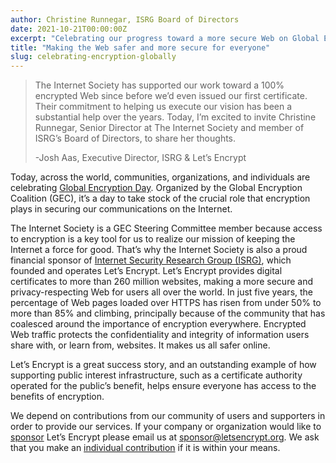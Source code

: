 ```yaml
---
author: Christine Runnegar, ISRG Board of Directors
date: 2021-10-21T00:00:00Z
excerpt: "Celebrating our progress toward a more secure Web on Global Encryption Day."
title: "Making the Web safer and more secure for everyone"
slug: celebrating-encryption-globally
---
```


> The Internet Society has supported our work toward a 100% encrypted Web since before we’d even issued our first certificate. Their commitment to helping us execute our vision has been a substantial help over the years. Today, I’m excited to invite Christine Runnegar, Senior Director at The Internet Society and member of ISRG’s Board of Directors, to share her thoughts. 
>
> \-Josh Aas, Executive Director, ISRG & Let’s Encrypt

Today, across the world, communities, organizations, and individuals are celebrating [Global Encryption Day](https://ged.globalencryption.org/). Organized by the Global Encryption Coalition (GEC), it’s a day to take stock of the crucial role that encryption plays in securing our communications on the Internet.
 
The Internet Society is a GEC Steering Committee member because access to encryption is a key tool for us to realize our mission of keeping the Internet a force for good. That’s why the Internet Society is also a proud financial sponsor of [Internet Security Research Group (ISRG)](https://www.abetterinternet.org/about/), which founded and operates Let’s Encrypt. Let’s Encrypt provides digital certificates to more than 260 million websites, making a more secure and privacy-respecting Web for users all over the world. In just five years, the percentage of Web pages loaded over HTTPS has risen from under 50% to more than 85% and climbing, principally because of the community that has coalesced around the importance of encryption everywhere. Encrypted Web traffic protects the confidentiality and integrity of information users share with, or learn from, websites. It makes us all safer online.
 
Let’s Encrypt is a great success story, and an outstanding example of how supporting public interest infrastructure, such as a certificate authority operated for the public’s benefit, helps ensure everyone has access to the benefits of encryption.

We depend on contributions from our community of users and supporters in order to provide our services. If your company or organization would like to [sponsor](/become-a-sponsor/) Let’s Encrypt please email us at [sponsor@letsencrypt.org](mailto:sponsor@letsencrypt.org). We ask that you make an [individual contribution](/donate/) if it is within your means.
